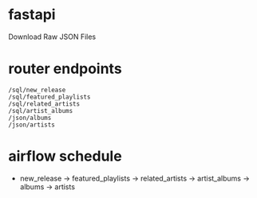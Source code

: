 # fastapi
Download Raw JSON Files

# router endpoints
```
/sql/new_release
/sql/featured_playlists
/sql/related_artists
/sql/artist_albums
/json/albums
/json/artists
```

# airflow schedule
- new_release 
-> featured_playlists 
-> related_artists 
-> artist_albums 
-> albums 
-> artists
